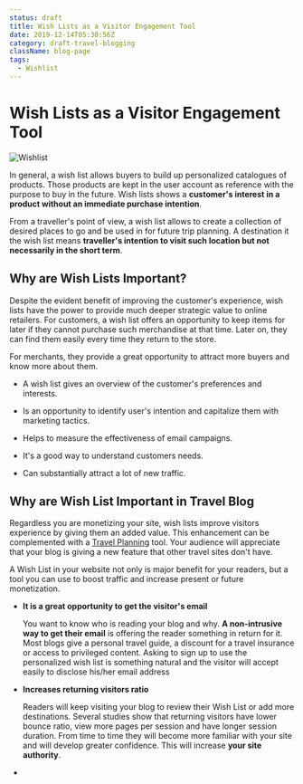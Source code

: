 ```yaml
---
status: draft
title: Wish Lists as a Visitor Engagement Tool
date: 2019-12-14T05:30:56Z
category: draft-travel-blogging
className: blog-page
tags:
  - Wishlist
---
```


# Wish Lists as a Visitor Engagement Tool
![Wishlist](../../images/woman-s-hand-using-a-pen-noting-on-notepad-6360.jpg)

In general, a wish list allows buyers to build up personalized catalogues of products. Those products are kept in the user account as reference with the purpose to buy in the future. Wish lists shows a **customer's interest in a product without an immediate purchase intention**.

From a traveller's point of view, a wish list allows to create a collection of desired places to go and be used in for future trip planning. A destination it the wish list means **traveller's intention to visit such location but not necessarily in the short term**.

## Why are Wish Lists Important?

Despite the evident benefit of improving the customer's experience, wish lists have the power to provide much deeper strategic value to online retailers. For customers, a wish list offers an opportunity to keep items for later if they cannot purchase such merchandise at that time. Later on, they can find them easily every time they return to the store.

For merchants, they provide a great opportunity to attract more buyers and know more about them.

- A wish list gives an overview of the customer's preferences and interests.

- Is an opportunity to identify user's intention and capitalize them with marketing tactics.

- Helps to measure the effectiveness of email campaigns.

- It's a good way to understand customers needs.

- Can substantially attract a lot of new traffic.

## Why are Wish List Important in Travel Blog

Regardless you are monetizing your site, wish lists improve visitors experience by giving them an added value. This enhancement can be complemented with a [Travel Planning](/travel-planner) tool. Your audience will appreciate that your blog is giving a new feature that other travel sites don't have.

A Wish List in your website not only is major benefit for your readers, but a tool you can use to boost traffic and increase present or future monetization.

- **It is a great opportunity to get the visitor's email**

	You want to know who is reading your blog and why. **A non-intrusive way to get their email** is offering the reader something in return for it. Most blogs give a personal travel guide, a discount for a travel insurance or access to privileged content. Asking to sign up to use the personalized wish list is something natural and the visitor will accept easily to disclose his/her email address

- **Increases returning visitors ratio**

	Readers will keep visiting your blog to review their Wish List or add more destinations. Several studies show that returning visitors have lower bounce ratio, view more pages per session and have longer session duration. From time to time they will become more familiar with your site and will develop greater confidence. This will increase **your site authority**.

-
